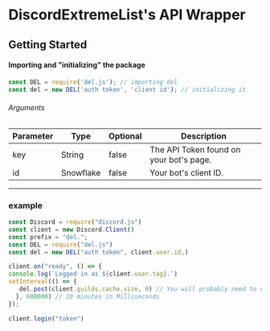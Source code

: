 # DiscordExtremeList's API Wrapper

## Getting Started

#### Importing and "initializing" the package
```js
const DEL = require('del.js'); // importing del
const del = new DEL('auth token', 'client id'); // initializing it
```

###### Arguments
Parameter | Type | Optional | Description
|--------------|----------|--------------|--------------|
key | String | false | The API Token found on your bot's page.
id | Snowflake | false | Your bot's client ID.

--- 

### example

```js
const Discord = require("discord.js")
const client = new Discord.Client()
const prefix = "del.";
const DEL = require("del.js")
const del = new DEL("auth token", client.user.id,)

client.on("ready", () => {
console.log(`Logged in as ${client.user.tag}.`)
setInterval(() => {
   del.post(client.guilds.cache.size, 0) // You will probably need to change this.
  }, 600000) // 10 minutes in Milliseconds
});

client.login("token")
```
